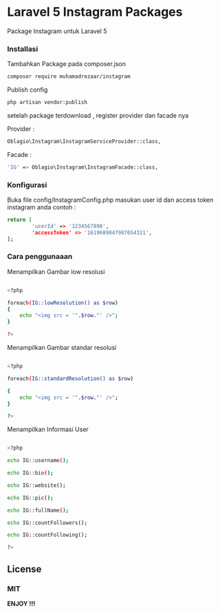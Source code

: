 # Laravel 5 Instagram Packages
Package Instagram untuk Laravel 5

### Installasi

Tambahkan Package pada composer.json
```sh
composer require muhamadrezaar/instagram
```

Publish config
```sh
php artisan vendor:publish
```

setelah package terdownload , register  provider  dan facade nya

Provider :
```sh
Oblagio\Instagram\InstagramServiceProvider::class,
```
Facade :
```sh
'IG' => Oblagio\Instagram\InstagramFacade::class,
```
### Konfigurasi

Buka file config/InstagramConfig.php
masukan user id dan access token instagram anda
contoh :
```sh
return [
		'userId' => '1234567890',
		'accessToken' => '1619689047987654321', 
];
```

### Cara penggunaaan

Menampilkan Gambar low resolusi
  
```sh

<?php

foreach(IG::lowResolution() as $row)
{
	echo "<img src = '".$row."' />";
}

?>
```

Menampilkan Gambar standar resolusi

```sh

<?php

foreach(IG::standardResolution() as $row)

{
	echo "<img src = '".$row."' />";
}

?>

```

Menampilkan Informasi User

```sh

<?php

echo IG::username();

echo IG::bio(); 

echo IG::website();

echo IG::pic();

echo IG::fullName();

echo IG::countFollowers();

echo IG::countFollowing();

?>


```

## License

### MIT

**ENJOY !!!**
